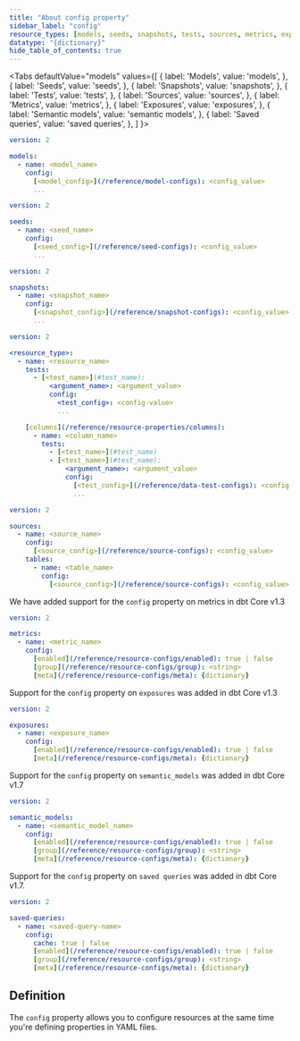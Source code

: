 ```yaml
---
title: "About config property"
sidebar_label: "config"
resource_types: [models, seeds, snapshots, tests, sources, metrics, exposures]
datatype: "{dictionary}"
hide_table_of_contents: true
---
```



<Tabs
  defaultValue="models"
  values={[
    { label: 'Models', value: 'models', },
    { label: 'Seeds', value: 'seeds', },
    { label: 'Snapshots', value: 'snapshots', },
    { label: 'Tests', value: 'tests', },
    { label: 'Sources', value: 'sources', },
    { label: 'Metrics', value: 'metrics', },
    { label: 'Exposures', value: 'exposures', },
    { label: 'Semantic models', value: 'semantic models', },
    { label: 'Saved queries', value: 'saved queries', },
  ]
}>

<TabItem value="models">

<File name='models/<filename>.yml'>

```yml
version: 2

models:
  - name: <model_name>
    config:
      [<model_config>](/reference/model-configs): <config_value>
      ...
```

</File>

</TabItem>

<TabItem value="seeds">

<File name='seeds/<filename>.yml'>

```yml
version: 2

seeds:
  - name: <seed_name>
    config:
      [<seed_config>](/reference/seed-configs): <config_value>
      ...
```

</File>

</TabItem>

<TabItem value="snapshots">

<File name='snapshots/<filename>.yml'>

```yml
version: 2

snapshots:
  - name: <snapshot_name>
    config:
      [<snapshot_config>](/reference/snapshot-configs): <config_value>
      ...
```

</File>

</TabItem>


<TabItem value="tests">

<File name='<resource_path>/<filename>.yml'>

```yml
version: 2

<resource_type>:
  - name: <resource_name>
    tests:
      - [<test_name>](#test_name):
          <argument_name>: <argument_value>
          config:
            <test_config>: <config-value>
            ...

    [columns](/reference/resource-properties/columns):
      - name: <column_name>
        tests:
          - [<test_name>](#test_name)
          - [<test_name>](#test_name):
              <argument_name>: <argument_value>
              config:
                [<test_config>](/reference/data-test-configs): <config-value>
                ...

```

</File>

</TabItem>

<TabItem value="sources">


<File name='models/<filename>.yml'>

```yml
version: 2

sources:
  - name: <source_name>
    config:
      [<source_config>](/reference/source-configs): <config_value>
    tables:
      - name: <table_name>
        config:
          [<source_config>](/reference/source-configs): <config_value>
```

</File>

</TabItem>

<TabItem value="metrics">

<VersionBlock lastVersion="1.2">

We have added support for the `config` property on metrics in dbt Core v1.3

</VersionBlock>

<VersionBlock firstVersion="1.3">

<File name='models/<filename>.yml'>

```yml
version: 2

metrics:
  - name: <metric_name>
    config:
      [enabled](/reference/resource-configs/enabled): true | false
      [group](/reference/resource-configs/group): <string>
      [meta](/reference/resource-configs/meta): {dictionary}
```

</File>

</VersionBlock>

</TabItem>

<TabItem value="exposures">

<VersionBlock lastVersion="1.2">

Support for the `config` property on `exposures` was added in dbt Core v1.3

</VersionBlock>

<VersionBlock firstVersion="1.3">

<File name='models/<filename>.yml'>

```yml
version: 2

exposures:
  - name: <exposure_name>
    config:
      [enabled](/reference/resource-configs/enabled): true | false
      [meta](/reference/resource-configs/meta): {dictionary}
```

</File>

</VersionBlock>

</TabItem>

<TabItem value="semantic models">

<VersionBlock lastVersion="1.6">

Support for the `config` property on `semantic_models` was added in dbt Core v1.7

</VersionBlock>

<VersionBlock firstVersion="1.7">

<File name='models/<filename>.yml'>

```yml
version: 2

semantic_models:
  - name: <semantic_model_name>
    config:
      [enabled](/reference/resource-configs/enabled): true | false
      [group](/reference/resource-configs/group): <string>
      [meta](/reference/resource-configs/meta): {dictionary}
```

</File>

</VersionBlock>

</TabItem>

<TabItem value="saved queries">

<VersionBlock lastVersion="1.6">

Support for the `config` property on `saved queries` was added in dbt Core v1.7.

</VersionBlock>

<VersionBlock firstVersion="1.7">

<File name='models/<filename>.yml'>

```yml
version: 2

saved-queries:
  - name: <saved-query-name>
    config:
      cache: true | false
      [enabled](/reference/resource-configs/enabled): true | false
      [group](/reference/resource-configs/group): <string>
      [meta](/reference/resource-configs/meta): {dictionary}
```

</File>

</VersionBlock>

</TabItem>

</Tabs>

## Definition
The `config` property allows you to configure resources at the same time you're defining properties in YAML files.
